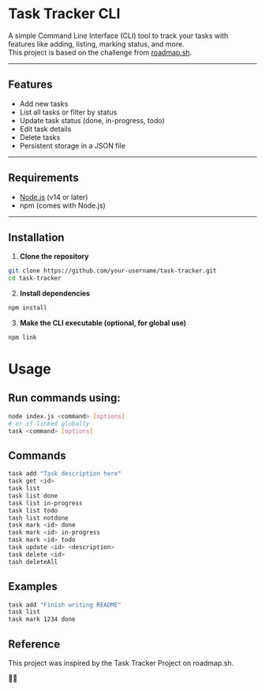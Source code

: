 # Task Tracker CLI

A simple Command Line Interface (CLI) tool to track your tasks with features like adding, listing, marking status, and more.  
This project is based on the challenge from [roadmap.sh](https://roadmap.sh/projects/task-tracker).

---

## Features
- Add new tasks
- List all tasks or filter by status
- Update task status (done, in-progress, todo)
- Edit task details
- Delete tasks
- Persistent storage in a JSON file

---

## Requirements
- [Node.js](https://nodejs.org/) (v14 or later)
- npm (comes with Node.js)

---

## Installation

1. **Clone the repository**
```bash
git clone https://github.com/your-username/task-tracker.git
cd task-tracker
```
2. **Install dependencies**
```bash
npm install
```
3. **Make the CLI executable (optional, for global use)**
```bash
npm link
```

# Usage
## Run commands using:
```bash
node index.js <command> [options]
# or if linked globally
task <command> [options]
```

## Commands
```bash
task add "Task description here"
task get <id>
task list
task list done
task list in-progress
task list todo
tash list notdone
task mark <id> done
task mark <id> in-progress
task mark <id> todo
task update <id> <description>
task delete <id>
tash deleteAll
```

## Examples
```bash
task add "Finish writing README"
task list
task mark 1234 done
```

## Reference
This project was inspired by the Task Tracker Project on roadmap.sh.

🩷🐣

